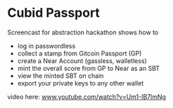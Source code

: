 # Cubid Passport

Screencast for abstraction hackathon shows how to
- log in passwordless
- collect a stamp from Gitcoin Passport (GP)
- create a Near Account (gassless, walletless)
- mint the overall score from GP to Near as an SBT
- view the minted SBT on chain
- export your private keys to any other wallet

video here:
www.youtube.com/watch?v=Um1-IB7lmNg
